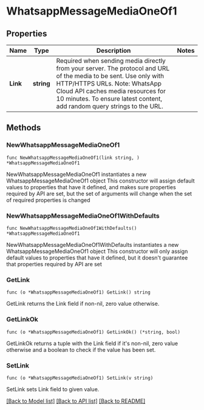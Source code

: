 # WhatsappMessageMediaOneOf1

## Properties

Name | Type | Description | Notes
------------ | ------------- | ------------- | -------------
**Link** | **string** | Required when sending media directly from your server.  The protocol and URL of the media to be sent. Use only with HTTP/HTTPS URLs. Note: WhatsApp Cloud API caches media resources for 10 minutes. To ensure latest content, add random query strings to the URL. | 

## Methods

### NewWhatsappMessageMediaOneOf1

`func NewWhatsappMessageMediaOneOf1(link string, ) *WhatsappMessageMediaOneOf1`

NewWhatsappMessageMediaOneOf1 instantiates a new WhatsappMessageMediaOneOf1 object
This constructor will assign default values to properties that have it defined,
and makes sure properties required by API are set, but the set of arguments
will change when the set of required properties is changed

### NewWhatsappMessageMediaOneOf1WithDefaults

`func NewWhatsappMessageMediaOneOf1WithDefaults() *WhatsappMessageMediaOneOf1`

NewWhatsappMessageMediaOneOf1WithDefaults instantiates a new WhatsappMessageMediaOneOf1 object
This constructor will only assign default values to properties that have it defined,
but it doesn't guarantee that properties required by API are set

### GetLink

`func (o *WhatsappMessageMediaOneOf1) GetLink() string`

GetLink returns the Link field if non-nil, zero value otherwise.

### GetLinkOk

`func (o *WhatsappMessageMediaOneOf1) GetLinkOk() (*string, bool)`

GetLinkOk returns a tuple with the Link field if it's non-nil, zero value otherwise
and a boolean to check if the value has been set.

### SetLink

`func (o *WhatsappMessageMediaOneOf1) SetLink(v string)`

SetLink sets Link field to given value.



[[Back to Model list]](../README.md#documentation-for-models) [[Back to API list]](../README.md#documentation-for-api-endpoints) [[Back to README]](../README.md)



